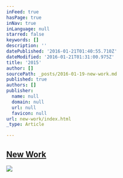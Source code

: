 ```yaml
---
inFeed: true
hasPage: true
inNav: true
inLanguage: null
starred: false
keywords: []
description: ''
datePublished: '2016-01-21T01:40:55.710Z'
dateModified: '2016-01-21T01:31:00.975Z'
title: '2015'
author: []
sourcePath: _posts/2016-01-19-new-work.md
published: true
authors: []
publisher:
  name: null
  domain: null
  url: null
  favicon: null
url: new-work/index.html
_type: Article

---
```

## [New Work][0]
![](https://the-grid-user-content.s3-us-west-2.amazonaws.com/399fbb1b-3d0d-4785-9255-727bffb157b5.jpg)

[0]: https://www.instagram.com/the.creationist/